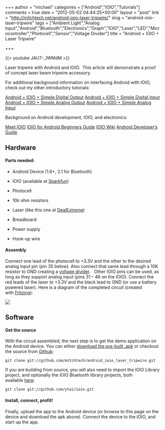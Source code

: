 +++
author = "michael"
categories = ["Android","IOIO","Tutorials"]
comments = true
date = "2012-05-02 04:44:25+00:00"
layout = "post"
link = "http://mitchtech.net/android-ioio-laser-tripwire/"
slug = "android-ioio-laser-tripwire"
tags = ["Ambient Light","Analog Input","Android","Bluetooth","Electronics","Graph","IOIO","Laser","LED","Microcontroller","Photocell","Sensor","Voltage Divider"]
title = "Android + IOIO + Laser Tripwire"

+++

{{< youtube JAU7-_IWMdM >}}

Laser tripwire with Android and IOIO.  This article will demonstrate a proof of concept laser beam tripwire accessory.

For additional background information on interfacing Android with IOIO, check out my other introductory tutorials:

[Android + IOIO + Simple Digital Output](http://mitchtech.net/android-ioio-simple-digital-output/)
[Android + IOIO + Simple Digital Input](http://mitchtech.net/android-ioio-simple-digital-input/)
[Android + IOIO + Simple Analog Output](http://mitchtech.net/android-ioio-simple-analog-output/)
[Android + IOIO + Simple Analog Input](http://mitchtech.net/android-ioio-simple-analog-input/)

Background on Android development, IOIO, and electronics:

[Meet IOIO](http://ytai-mer.blogspot.com/2011/04/meet-ioio-io-for-android.html)
[IOIO for Android Beginners Guide](http://www.sparkfun.com/tutorials/280)
[IOIO Wiki](https://github.com/ytai/ioio/wiki)
[Android Developer’s Guide](http://developer.android.com/guide/index.html)

## Hardware

#### Parts needed:

  * Android Device (1.6+, 2.1 for Bluetooth)

  * IOIO (available at [Sparkfun](http://www.sparkfun.com/products/10748))

  * Photocell

  * 10k ohm resistors

  * Laser (like this one at [DealExtreme](http://dx.com/p/6mm-5mw-red-laser-module-3-5-4-5v-13378?Utm_rid=33954493&Utm_source=affiliate))

  * Breadboard

  * Power supply

  * Hook-up wire

#### Assembly

Connect one lead of the photocell to +3.3V and the other to the desired analog input pin (pin 35 below). Also connect that same lead through a 10K resistor to GND creating a [voltage divider](http://en.wikipedia.org/wiki/Voltage_divider).   Other IOIO pins can be used, as long as they support analog input (pins 31 – 46 on the IOIO). Connect the red leads of the laser to +3.3V and the black lead to GND (or use a battery powered laser). Here is a diagram of the completed circuit (created with [Fritzing](http://fritzing.org/)):

[![](http://mitchtech.net/wp-content/uploads/2012/05/ioio_laser_tripwire.png)](http://mitchtech.net/wp-content/uploads/2012/05/ioio_laser_tripwire.png)

## Software

#### Get the source

With the circuit assembled, the next step is to get the demo application on the Android device. You can either [download the pre-built .apk](http://mitch-tech.appspot.com/ioio/IOIOLaserTripwire.apk) or checkout the source from [Github](https://github.com/mitchtech/android_ioio_laser_tripwire):

```
git clone git://github.com/mitchtech/android_ioio_laser_tripwire.git
```

If you are building from source, you will also need to import the IOIO Library project, and optionally the IOIO Bluetooth library projects, both available [here](https://github.com/ytai/ioio):

```
git clone git://github.com/ytai/ioio.git
```

#### Install, connect, profit!

Finally, upload the app to the Android device (or browse to this page on the device and download the apk above). Connect the device to the IOIO, and start up the app.


